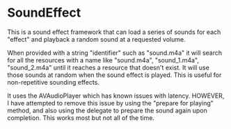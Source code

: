 # SoundEffect
This is a sound effect framework that can load a series of sounds for each "effect" and playback a random sound at a requested volume.

When provided with a string "identifier" such as "sound.m4a" it will search for all the resources with a name like "sound.m4a", "sound_1.m4a", "sound_2.m4a" until it reaches a resource that doesn't exist.  It will use those sounds at random when the sound effect is played. This is useful for non-repetitive sounding effects.

It uses the AVAudioPlayer which has known issues with latency.  HOWEVER, I have attempted to remove this issue by using the "prepare for playing" method, and also using the delegate to prepare the sound again upon completion.  This works most but not all of the time.
